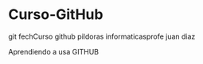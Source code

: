 # Curso-GitHub
git fechCurso  github pildoras informaticasprofe juan diaz 

Aprendiendo a usa GITHUB
